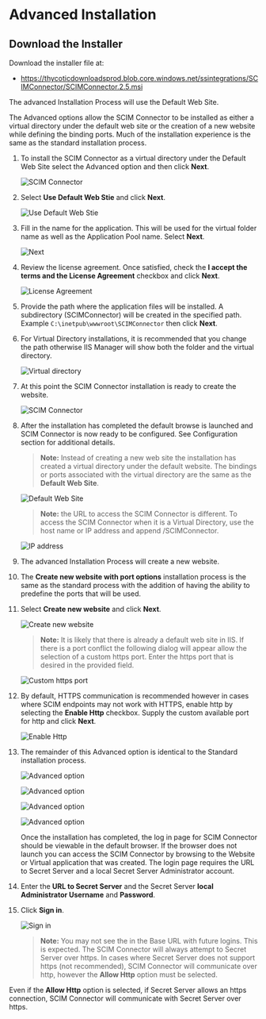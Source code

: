 [title]: # (Advanced Installation)
[tags]: # (advanced, installation)
[priority]: # (105)
# Advanced Installation

## Download the Installer

Download the installer file at:

* https://thycoticdownloadsprod.blob.core.windows.net/ssintegrations/SCIMConnector/SCIMConnector.2.5.msi

The advanced Installation Process will use the Default Web Site.

The Advanced options allow the SCIM Connector to be installed as either a virtual directory under the default web site or the creation of a new website while defining the binding ports. Much of the installation experience is the same as the standard installation process.

1. To install the SCIM Connector as a virtual directory under the Default Web Site select the Advanced option and then click __Next__.

   ![SCIM Connector](images/0bc8627e0a7e951fd2aadca8d9df7468.png)
1. Select __Use Default Web Stie__ and click __Next__.

   ![Use Default Web Stie](images/4e0570069089839fd003026caa61964c.png)
1. Fill in the name for the application. This will be used for the virtual folder name as well as the Application Pool name. Select __Next__.

   ![Next](images/d57746256c64a6be757577e89799ef62.png)
1. Review the license agreement. Once satisfied, check the __I accept the terms and the License Agreement__ checkbox and click __Next__.

   ![License Agreement](images/693323d66974a9754878b8d34d810e1e.png)
1. Provide the path where the application files will be installed. A
subdirectory (SCIMConnector) will be created in the specified path. Example `C:\inetpub\wwwroot\SCIMConnector` then click __Next__.

1. For Virtual Directory installations, it is recommended that you change the path otherwise IIS Manager will show both the folder and the virtual directory.

   ![Virtual directory](images/ea6b466431918cdaac0354f535c58aa8.png)
1. At this point the SCIM Connector installation is ready to create the website.

   ![SCIM Connector](images/a5f1ed159a16d08f083d35ee89284aa0.png)

1. After the installation has completed the default browse is launched and SCIM Connector is now ready to be configured. See Configuration section for additional details.

   >**Note:** Instead of creating a new web site the installation has created a virtual directory under the default website. The bindings or ports associated with the virtual directory are the same as the __Default Web Site__.

   ![Default Web Site](images/3e476855aadf0eeb36b12966db6b997e.png)

   >**Note:** the URL to access the SCIM Connector is different. To access the SCIM Connector when it is a Virtual Directory, use the host name or IP address and append /SCIMConnector.

   ![IP address](images/ee664aaf686984ef29ac4dab37b290b5.png)

1. The advanced Installation Process will create a new website.

1. The __Create new website with port options__ installation process is the same as the standard process with the addition of having the ability to predefine the ports that will be used.

1. Select __Create new website__ and click __Next__.

   ![Create new website](images/e8119bd57b71e64af58f68187a1a5ddc.png)

   >**Note:** It is likely that there is already a default web site in IIS. If there is a port conflict the following dialog will appear allow the selection of a custom https port. Enter the https port that is desired in the provided field.

   ![Custom https port](images/99686d5ee91bb7229fa67f8694db66b8.png)

1. By default, HTTPS communication is recommended however in cases where SCIM endpoints may not work with HTTPS, enable http by selecting the __Enable Http__ checkbox. Supply the custom available port for http and click __Next__.

   ![Enable Http](images/a7c37979773a76aaee89b559c854d647.png)

1. The remainder of this Advanced option is identical to the Standard
installation process.

   ![Advanced option](images/d57746256c64a6be757577e89799ef62.png)

   ![Advanced option](images/693323d66974a9754878b8d34d810e1e.png)

   ![Advanced option](images/ea6b466431918cdaac0354f535c58aa8.png)

   ![Advanced option](images/a5f1ed159a16d08f083d35ee89284aa0.png)

   Once the installation has completed, the log in page for SCIM Connector should be viewable in the default browser. If the browser does not launch you can access the SCIM Connector by browsing to the Website or Virtual application that was created. The login page requires the URL to Secret Server and a local Secret Server Administrator account.

1. Enter the __URL to Secret Server__ and the Secret Server __local Administrator Username__ and __Password__.

1. Click __Sign in__.

   ![Sign in](images/aa0c82073b35886842fa28a7b6d50c6a.png)

   >**Note:** You may not see the in the Base URL with future logins. This is expected. The SCIM Connector will always attempt to Secret Server over https. In cases where Secret Server does not support https (not recommended), SCIM Connector will communicate over http, however the __Allow Http__ option must be selected.

Even if the __Allow Http__ option is selected, if Secret Server allows an https connection, SCIM Connector will communicate with Secret Server over https.
